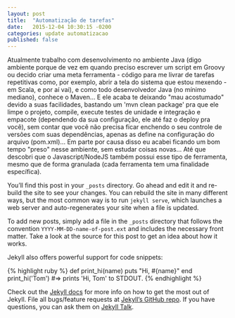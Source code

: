 ```yaml
---
layout: post
title:  "Automatização de tarefas"
date:   2015-12-04 10:30:15 -0200
categories: update automatizacao
published: false
---
```


Atualmente trabalho com desenvolvimento no ambiente Java (digo ambiente porque de vez em quando preciso escrever um script em Groovy ou decido criar uma meta ferramenta - código para me livrar de tarefas repetitivas como, por exemplo, abrir a tela do sistema que estou mexendo - em Scala, e por aí vai), e como todo desenvolvedor Java (no mínimo mediano), conhece o Maven... E ele acaba te deixando "mau acostumado" devido a suas facilidades, bastando um 'mvn clean package' pra que ele limpe o projeto, compile, execute testes de unidade e integração e empacote (dependendo da sua configuração, ele até faz o deploy pra você), sem contar que você não precisa ficar enchendo o seu controle de versões com suas dependências, apenas as define na configuração do arquivo (pom.xml)... Em parte por causa disso eu acabei ficando um bom tempo "preso" nesse ambiente, sem estudar coisas novas... Até que descobri que o Javascript/NodeJS também possui esse tipo de ferramenta, mesmo que de forma granulada (cada ferramenta tem uma finalidade específica).


You’ll find this post in your `_posts` directory. Go ahead and edit it and re-build the site to see your changes. You can rebuild the site in many different ways, but the most common way is to run `jekyll serve`, which launches a web server and auto-regenerates your site when a file is updated.

To add new posts, simply add a file in the `_posts` directory that follows the convention `YYYY-MM-DD-name-of-post.ext` and includes the necessary front matter. Take a look at the source for this post to get an idea about how it works.

Jekyll also offers powerful support for code snippets:

{% highlight ruby %}
def print_hi(name)
  puts "Hi, #{name}"
end
print_hi('Tom')
#=> prints 'Hi, Tom' to STDOUT.
{% endhighlight %}

Check out the [Jekyll docs][jekyll-docs] for more info on how to get the most out of Jekyll. File all bugs/feature requests at [Jekyll’s GitHub repo][jekyll-gh]. If you have questions, you can ask them on [Jekyll Talk][jekyll-talk].

[jekyll-docs]: http://jekyllrb.com/docs/home
[jekyll-gh]:   https://github.com/jekyll/jekyll
[jekyll-talk]: https://talk.jekyllrb.com/